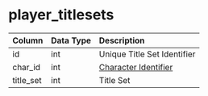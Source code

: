 # player\_titlesets

| Column | Data Type | Description |
| :--- | :--- | :--- |
| id | int | Unique Title Set Identifier |
| char\_id | int | [Character Identifier](character_data.md) |
| title\_set | int | Title Set |

